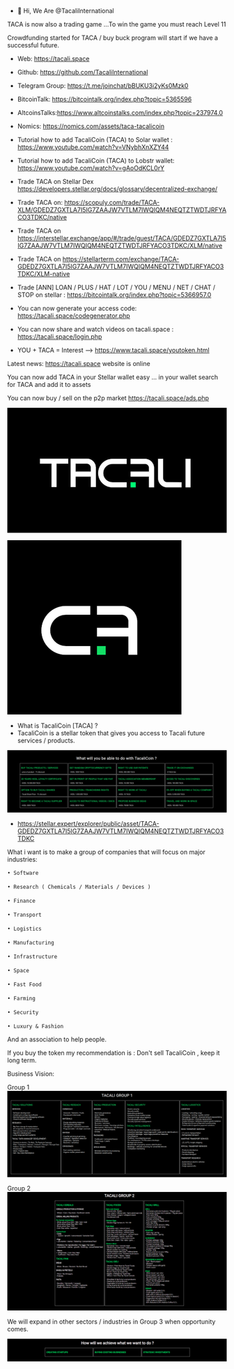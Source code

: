 - 👋 Hi, We Are @TacaliInternational

TACA is now also a trading game ...To win the game you must reach Level 11

Crowdfunding started for TACA / buy buck program will start if we have a successful future.

- Web: https://tacali.space
- Github: https://github.com/TacaliInternational
- Telegram Group: https://t.me/joinchat/bBUKU3i2yKs0Mzk0
- BitcoinTalk: https://bitcointalk.org/index.php?topic=5365596
- AltcoinsTalks:https://www.altcoinstalks.com/index.php?topic=237974.0
- Nomics: https://nomics.com/assets/taca-tacalicoin
- Tutorial how to add TacaliCoin (TACA) to Solar wallet : https://www.youtube.com/watch?v=VNybhXnXZY44
- Tutorial how to add TacaliCoin (TACA) to Lobstr wallet: https://www.youtube.com/watch?v=gAoOdKCL0rY
- Trade TACA on Stellar Dex https://developers.stellar.org/docs/glossary/decentralized-exchange/
- Trade TACA on: https://scopuly.com/trade/TACA-XLM/GDEDZ7GXTLA7I5IG7ZAAJW7VTLM7IWQIQM4NEQTZTWDTJRFYACO3TDKC/native
- Trade TACA on  https://interstellar.exchange/app/#/trade/guest/TACA/GDEDZ7GXTLA7I5IG7ZAAJW7VTLM7IWQIQM4NEQTZTWDTJRFYACO3TDKC/XLM/native
- Trade TACA on https://stellarterm.com/exchange/TACA-GDEDZ7GXTLA7I5IG7ZAAJW7VTLM7IWQIQM4NEQTZTWDTJRFYACO3TDKC/XLM-native
- Trade [ANN] LOAN / PLUS / HAT / LOT / YOU / MENU / NET / CHAT / STOP on stellar : https://bitcointalk.org/index.php?topic=5366957.0

- You can now generate your access code: https://tacali.space/codegenerator.php
- You can now share and watch videos on tacali.space : https://tacali.space/login.php
- YOU + TACA = Interest --> https://www.tacali.space/youtoken.html


Latest news: https://tacali.space website is online

You can now add TACA in your Stellar wallet easy ... in your wallet search for TACA and add it to assets 

You can now buy / sell on the p2p market https://tacali.space/ads.php

![alt text](logo.png)


![alt text](tacalogo.png)

- What is TacaliCoin [TACA] ?
- TacaliCoin is a stellar token that gives you access to Tacali future services / products.

![alt text](tacacoin.png)


- https://stellar.expert/explorer/public/asset/TACA-GDEDZ7GXTLA7I5IG7ZAAJW7VTLM7IWQIQM4NEQTZTWDTJRFYACO3TDKC

 What i want is to make a group of companies  that will focus on major industries:

 	• Software
	
	• Research ( Chemicals / Materials / Devices )
	
	• Finance
	
	• Transport
	
	• Logistics
	
	• Manufacturing
	
	• Infrastructure
	
	• Space
	
	• Fast Food
	
	• Farming
	
	• Security
	
	• Luxury & Fashion
	


And an association to help people.

If you buy the token  my recommendation is : Don't sell TacaliCoin , keep it long term.

Business Vision:

Group 1
![alt text](tacaligroup1.png)


Group 2
![alt text](tacaligroup2.png)


We will expand in other sectors / industries in Group 3 when opportunity comes.

![alt text](how.png)


<!---
TacaliInternational/TacaliInternational is a ✨ special ✨ repository because its `README.md` (this file) appears on your GitHub profile.
You can click the Preview link to take a look at your changes.
--->
